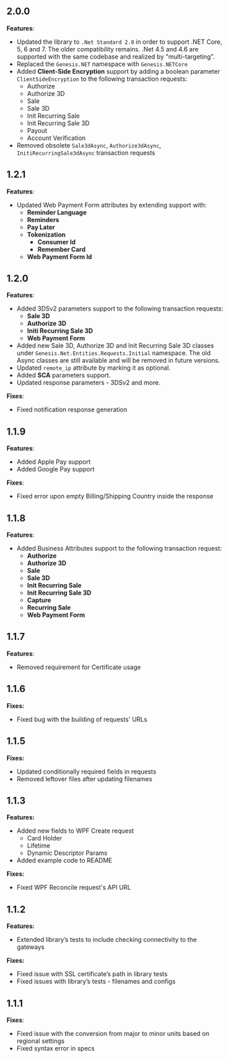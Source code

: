 2.0.0
-----
**Features**:
* Updated the library to `.Net Standard 2.0`  in order to support .NET Core, 5, 6 and 7.  The older compatibility remains. .Net 4.5 and 4.6 are supported with the same codebase and realized by "multi-targeting".
* Replaced the `Genesis.NET` namespace with `Genesis.NETCore`
* Added **Client-Side Encryption** support by adding a boolean parameter `ClientSideEncryption` to the following transaction requests:
  * Authorize
  * Authorize 3D
  * Sale
  * Sale 3D
  * Init Recurring Sale
  * Init Recurring Sale 3D
  * Payout
  * Account Verification
* Removed obsolete `Sale3dAsync`, `Authorize3dAsync`, `InitiRecurringSale3dAsync` transaction requests

1.2.1
-----
**Features**:

* Updated Web Payment Form attributes by extending support with:
  * **Reminder Language**
  * **Reminders**
  * **Pay Later**
  * **Tokenization**
    * **Consumer Id**
    * **Remember Card**
  * **Web Payment Form Id**

1.2.0
-----
**Features**:

* Added 3DSv2 parameters support to the following transaction requests:
    * **Sale 3D**
    * **Authorize 3D**
    * **Initi Recurring Sale 3D**
    * **Web Payment Form**
* Added new Sale 3D, Authorize 3D and Init Recurring Sale 3D classes under `Genesis.Net.Entities.Requests.Initial` namespace. The old Async classes are still available and will be removed in future versions.
* Updated `remote_ip` attribute by marking it as optional.
* Added **SCA** parameters support.
* Updated response parameters - 3DSv2 and more.

**Fixes**:

* Fixed notification response generation

1.1.9
-----
**Features**:

* Added Apple Pay support
* Added Google Pay support

**Fixes**:

* Fixed error upon empty Billing/Shipping Country inside the response

1.1.8
-----

**Features**:
  * Added Business Attributes support to the following transaction request:
    * **Authorize**
    * **Authorize 3D**
    * **Sale**
    * **Sale 3D**
    * **Init Recurring Sale**
    * **Init Recurring Sale 3D**
    * **Capture**
    * **Recurring Sale**
    * **Web Payment Form**

1.1.7
-----

**Features**:
* Removed requirement for Certificate usage

1.1.6
-----
**Fixes:**
* Fixed bug with the building of requests' URLs

1.1.5
-----

**Fixes:**
* Updated conditionally required fields in requests
* Removed leftover files after updating filenames

1.1.3
-----
**Features:**
* Added new fields to WPF Create request
  * Card Holder
  * Lifetime
  * Dynamic Descriptor Params
* Added example code to README

**Fixes:**
* Fixed WPF Reconcile request's API URL

1.1.2
-----

**Features:**
* Extended library’s tests to include checking connectivity to the gateways

**Fixes:**
* Fixed issue with SSL certificate’s path in library tests
* Fixed issues with library’s tests - filenames and configs

1.1.1
----

**Fixes**:
* Fixed issue with the conversion from major to minor units based on regional settings
* Fixed syntax error in specs
